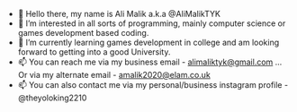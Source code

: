 - 👋 Hello there, my name is Ali Malik a.k.a @AliMalikTYK
- 👀 I’m interested in all sorts of programming, mainly computer science or games development based coding.
- 🌱 I’m currently learning games development in college and am looking forward to getting into a good University.
- 📫 You can reach me via my business email - alimaliktyk@gmail.com ... Or via my alternate email - amalik2020@elam.co.uk
- 📫 You can also contact me via my personal/business instagram profile - @theyoloking2210
<!---
AliMalikTYK/AliMalikTYK is a ✨ special ✨ repository because its `README.md` (this file) appears on your GitHub profile.
You can click the Preview link to take a look at your changes.
--->
